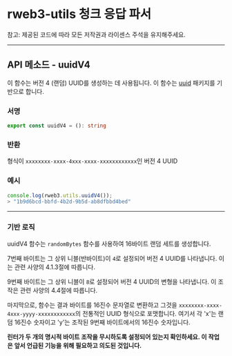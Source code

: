# rweb3-utils 청크 응답 파서

참고: 제공된 코드에 따라 모든 저작권과 라이센스 주석을 유지해주세요.

---

## API 메소드 - uuidV4

이 함수는 버전 4 (랜덤) UUID를 생성하는 데 사용됩니다. 이 함수는 [uuid](https://github.com/uuidjs/uuid/blob/main/src/v4.js#L5) 패키지를 기반으로 합니다.

### 서명

```typescript
export const uuidV4 = (): string
```

### 반환

형식이 `xxxxxxxx-xxxx-4xxx-xxxx-xxxxxxxxxxxx`인 버전 4 UUID

### 예시

```ts
console.log(rweb3.utils.uuidV4());
> "1b9d6bcd-bbfd-4b2d-9b5d-ab8dfbbd4bed"
```

---

### 기반 로직

uuidV4 함수는 `randomBytes` 함수를 사용하여 16바이트 랜덤 세트를 생성합니다.

7번째 바이트는 그 상위 니블(반바이트)이 `4`로 설정되어 버전 4 UUID를 나타냅니다. 이는 관련 사양의 4.1.3절에 따릅니다.

9번째 바이트는 그 상위 니블이 `8`로 설정되어 버전 4 UUID의 변형을 나타냅니다. 이 조작은 관련 사양의 4.4절에 따릅니다.

마지막으로, 함수는 결과 바이트를 16진수 문자열로 변환하고 그것을 `xxxxxxxx-xxxx-4xxx-yyyy-xxxxxxxxxxxx`의 전통적인 UUID 형식으로 포맷합니다. 여기서 각 'x'는 랜덤 16진수 숫자이고 'y'는 조작된 9번째 바이트에서의 16진수 숫자입니다.

**린터가 두 개의 명시적 바이트 조작을 무시하도록 설정되어 있는지 확인하세요. 이 작업은 앞서 언급된 기능을 위해 필요하고 의도된 것입니다.**